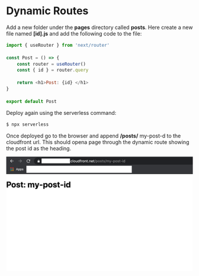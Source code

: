 # Dynamic Routes

Add a new folder under the **pages** directory called **posts**. Here create a new file named **[id].js** and add the following code to the file:

```js
import { useRouter } from 'next/router'

const Post = () => {
    const router = useRouter()
    const { id } = router.query

    return <h1>Post: {id} </h1>
}

export default Post
```

Deploy again using the serverless command:

```bash
$ npx serverless
```

Once deployed go to the browser and append **/posts/** my-post-d to the cloudfront url. This should opena  page through the dynamic route showing the post id as the heading.

![Dynamic route](images/nextjs-serverless-dynamic.png)